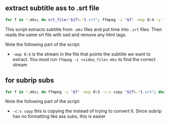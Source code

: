 ## extract subtitle ass to .srt file
```bash
for f in *.mkv; do srt_file="${f%.*}.srt"; ffmpeg -i "$f" -map 0:4 -y "$srt_file" && sed -i'' 's/<[^>]*>//g' "$srt_file"; done
```
This script extracts subtitle from `.mkv` files and put time into `.srt` files. Then reads the same srt file with sed and remove any html tags.

Note the following part of the script:
- `-map 0:4` is the stream in the file that points the subtitle we want to extract. You must run `ffmpeg -i <video_file>.mkv` to find the correct stream

## for subrip subs
```bash
for f in *.mkv; do ffmpeg -i "$f" -map 0:5 -c:s copy "${f%.*}.srt"; done
```
Note the following part of the script:
- `-c:s copy` this is copying the instead of trying to convert it. Since subrip has no formatting like ass subs, this is easier
